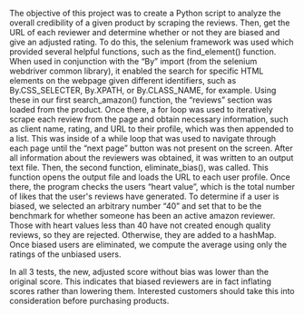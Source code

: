 The objective of this project was to create a Python script to analyze the overall credibility of a given product by scraping the reviews. 
Then, get the URL of each reviewer and determine whether or not they are biased and give an adjusted rating. To do this, the selenium 
framework was used which provided several helpful functions, such as the find_element() function. When used in conjunction with the “By” 
import (from the selenium webdriver common library), it enabled the search for specific HTML elements on the webpage given different identifiers, 
such as By.CSS_SELECTER, By.XPATH, or By.CLASS_NAME, for example. Using these in our first search_amazon() function, the “reviews” section was 
loaded from the product. Once there, a for loop was used to iteratively scrape each review from the page and obtain necessary information, such as 
client name, rating, and URL to their profile, which was then appended to a list. This was inside of a while loop that was used to navigate through 
each page until the “next page” button was not present on the screen. After all information about the reviewers was obtained, it was written to an 
output text file. Then, the second function, eliminate_bias(), was called. This function opens the output file and loads the URL to each user profile.
Once there, the program checks the users “heart value”, which is the total number of likes that the user's reviews have generated. To determine if 
a user is biased, we selected an arbitrary number “40” and set that to be the benchmark for whether someone has been an active amazon reviewer. 
Those with heart values less than 40 have not created enough quality reviews, so they are rejected. Otherwise, they are added to a hashMap. 
Once biased users are eliminated, we compute the average using only the ratings of the unbiased users.

In all 3 tests, the new, adjusted score without bias was lower than the original score. This indicates that biased reviewers are in fact inflating 
scores rather than lowering them. Interested customers should take this into consideration before purchasing products.
